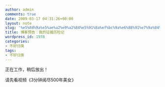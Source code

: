 ```yaml
---
author: admin
comments: true
date: 2009-03-17 04:31:26+00:00
layout: note
slug: '%e5%8d%9a%e5%ae%a2%e9%a2%84%e5%91%8a%ef%bc%9a%e6%88%91%e7%9a%84%e5%be%81%e5%a9%9a%e5%8e%86%e9%99%a9%e8%ae%b0'
title: 博客预告：我的征婚历险记
wordpress_id: 1978
categories:
- 不好归类
tags:
- 不好归类
---
```


正在工作，稍后放出！

请先看视频《3分钟阅尽500年美女》


